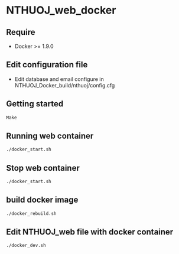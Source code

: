 # NTHUOJ_web_docker

## Require
  * Docker >= 1.9.0

## Edit configuration file
  * Edit database and email configure in NTHUOJ_Docker_build/nthuoj/config.cfg

## Getting started
```bash
Make
```

## Running web container
```bash
./docker_start.sh
```

## Stop web container
```bash
./docker_start.sh
```

## build docker image
```bash
./docker_rebuild.sh
```

## Edit NTHUOJ_web file with docker container
```bash
./docker_dev.sh
```
